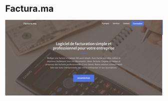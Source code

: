 # Factura.ma 



![yassine achouyne](/public/assets/img/Capture%20d%E2%80%99%C3%A9cran%202023-03-28%20234113.png)